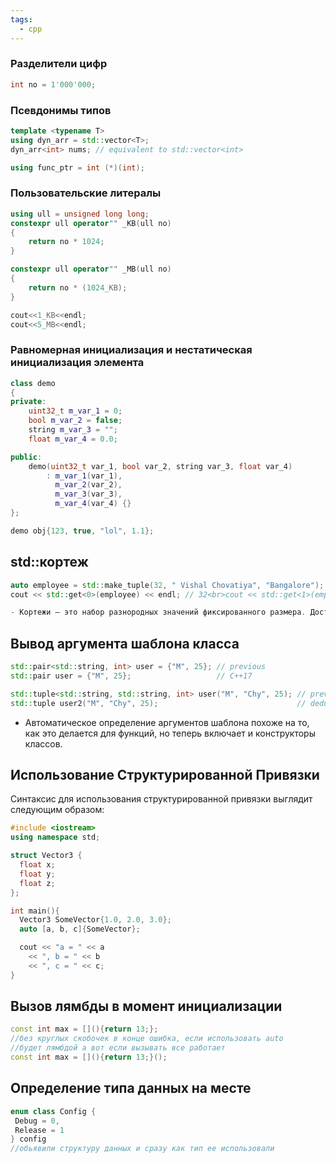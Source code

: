 ```yaml
---
tags:
  - cpp
---
```


### Разделители цифр

 ```cpp
 int no = 1'000'000;                     
 ```


### Псевдонимы типов
```cpp
template <typename T>
using dyn_arr = std::vector<T>;
dyn_arr<int> nums; // equivalent to std::vector<int>

using func_ptr = int (*)(int);
```

### Пользовательские литералы

```cpp
using ull = unsigned long long;
constexpr ull operator"" _KB(ull no)
{
    return no * 1024;
}

constexpr ull operator"" _MB(ull no)
{
    return no * (1024_KB);
}

cout<<1_KB<<endl;
cout<<5_MB<<endl;
```

### Равномерная инициализация и нестатическая инициализация элемента
```cpp
class demo
{
private:
    uint32_t m_var_1 = 0;
    bool m_var_2 = false;
    string m_var_3 = "";
    float m_var_4 = 0.0;

public:
    demo(uint32_t var_1, bool var_2, string var_3, float var_4)
        : m_var_1(var_1),
          m_var_2(var_2),
          m_var_3(var_3),
          m_var_4(var_4) {}
};

demo obj{123, true, "lol", 1.1};

```
## std::кортеж
```cpp
auto employee = std::make_tuple(32, " Vishal Chovatiya", "Bangalore");
cout << std::get<0>(employee) << endl; // 32<br>cout << std::get<1>(employee) << endl; // "Vishal Chovatiya"<br>cout << std::get<2>(employee) << endl; // "Bangalore"<br>```|

- Кортежи — это набор разнородных значений фиксированного размера. Доступ к элементам `std::tuple` осуществляется путём распаковки с помощью `std::tie` или `std::get`.
```
## Вывод аргумента шаблона класса
```cpp
std::pair<std::string, int> user = {"M", 25}; // previous
std::pair user = {"M", 25};                   // C++17

std::tuple<std::string, std::string, int> user("M", "Chy", 25); // previous
std::tuple user2("M", "Chy", 25);                               // deduction in action!
```

- Автоматическое определение аргументов шаблона похоже на то, как это делается для функций, но теперь включает и конструкторы классов.

## Использование Структурированной Привязки

Синтаксис для использования структурированной привязки выглядит следующим образом:

```cpp
#include <iostream>
using namespace std;

struct Vector3 {
  float x;
  float y;
  float z;
};

int main(){
  Vector3 SomeVector{1.0, 2.0, 3.0};
  auto [a, b, c]{SomeVector}; 

  cout << "a = " << a
    << ", b = " << b
    << ", c = " << c;
}
```


## Вызов лямбды в момент инициализации

```cpp
const int max = [](){return 13;};
//без круглых скобочек в конце ошибка, если использовать auto
//будет лямбдой а вот если вызывать все работает
const int max = [](){return 13;}();
```


## Определение типа данных на месте


```cpp
enum class Config {
 Debug = 0,
 Release = 1
} config
//обьявили структуру данных и сразу как тип ее использовали
```